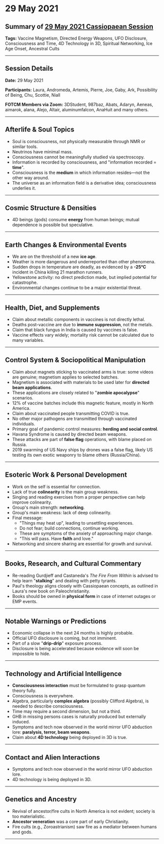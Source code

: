 # 29 May 2021

## Summary of [29 May 2021 Cassiopaean Session](https://cassiopaea.org/forum/threads/session-29-may-2021.50565/)

**Tags:** Vaccine Magnetism, Directed Energy Weapons, UFO Disclosure, Consciousness and Time, 4D Technology in 3D, Spiritual Networking, Ice Age Onset, Ancestral Cults

---

## Session Details

**Date:** 29 May 2021

**Participants:** Laura, Andromeda, Artemis, Pierre, Joe, Gaby, Ark, Possibility of Being, Chu, Scottie, Niall

**FOTCM Members via Zoom:** 3DStudent, 987baz, Abats, Adaryn, Aeneas, aimarok, alana, Alejo, Altair, aluminumfalcon, AnaHuit and many others.

---

## Afterlife & Soul Topics

- Soul is consciousness, not physically measurable through NMR or similar tools.
- Neutrinos have minimal mass.
- Consciousness cannot be meaningfully studied via spectroscopy.
- Information is recorded by consciousness, and "information recorded = **time**".
- Consciousness is the **medium** in which information resides—not the other way around.
- The universe as an information field is a derivative idea; consciousness underlies it.

---

## Cosmic Structure & Densities

- 4D beings (gods) consume **energy** from human beings; mutual dependence is possible but speculative.

---

## Earth Changes & Environmental Events

- We are on the threshold of a new **ice age**.
- Weather is more dangerous and underreported than other phenomena.
- Sudden drops in temperature are deadly, as evidenced by a **-25°C** incident in China killing 21 marathon runners.
- Yellowstone activity: no direct prediction made, but implied potential for catastrophe.
- Environmental changes continue to be a major existential threat.

---

## Health, Diet, and Supplements

- Claim about metallic components in vaccines is not directly lethal.
- Deaths post-vaccine are due to **immune suppression**, not the metals.
- Claim that black fungus in India is caused by vaccines is false.
- Vaccine effects vary widely; mortality risk cannot be calculated due to many variables.

---

## Control System & Sociopolitical Manipulation

- Claim about magnets sticking to vaccinated arms is true: some videos are genuine; magnetism applies to selected batches.
- Magnetism is associated with materials to be used later for **directed beam applications**.
- These applications are closely related to "**zombie apocalypse**" scenarios.
- 12% of vaccine batches include this magnetic feature, mostly in North America.
- Claim about vaccinated people transmitting COVID is true.
- No other major pathogens are transmitted through vaccinated individuals.
- Primary goal of pandemic control measures: **herding and social control**.
- Havana Syndrome is caused by directed beam weapons.
- These attacks are part of **false flag** operations, with blame placed on Russia.
- 2019 swarming of US Navy ships by drones was a false flag, likely US testing its own exotic weaponry to blame others (Russia/China).

---

## Esoteric Work & Personal Development

- Work on the self is essential for connection.
- Lack of true **colinearity** is the main group weakness.
- Singing and reading exercises from a proper perspective can help improve colinearity.
- Group's main strength: **networking**.
- Group's main weakness: lack of deep colinearity.
- Final message:
    - "Things may heat up", leading to unsettling experiences.
    - Do not fear; build connections, continue working.
    - These are symptoms of the anxiety of approaching major change.
    - "This will pass. Have **faith** and love."
- Networking and sincere sharing are essential for growth and survival.

---

## Books, Research, and Cultural Commentary

- Re-reading Gurdjieff and Castaneda's *The Fire From Within* is advised to help learn "**stalking**" and dealing with petty tyrants.
- Paul's theology aligns closely with Cassiopaean concepts, as outlined in Laura's new book on Paleochristianity.
- Books should be owned in **physical form** in case of internet outages or EMP events.

---

## Notable Warnings or Predictions

- Economic collapse in the next 24 months is highly probable.
- Official UFO disclosure is coming, but not imminent.
- Part of a slow "**drip-drip**" exposure process.
- Disclosure is being accelerated because evidence will soon be impossible to hide.

---

## Technology and Artificial Intelligence

- **Consciousness interaction** must be formulated to grasp quantum theory fully.
- Consciousness is everywhere.
- Algebra, particularly **complex algebra** (possibly Clifford Algebra), is needed to describe consciousness.
- Time may require a second dimension, but not a third.
- GHB in missing persons cases is naturally produced but externally induced.
- Symptoms and tech now observed in the world mirror UFO abduction lore: **paralysis, terror, beam weapons**.
- Claim about **4D technology** being deployed in 3D is true.

---

## Contact and Alien Interactions

- Symptoms and tech now observed in the world mirror UFO abduction lore.
- 4D technology is being deployed in 3D.

---

## Genetics and Ancestry

- Revival of ancestor/fire cults in North America is not evident; society is too materialistic.
- **Ancestor veneration** was a core part of early Christianity.
- Fire cults (e.g., Zoroastrianism) saw fire as a mediator between humans and gods.

---


